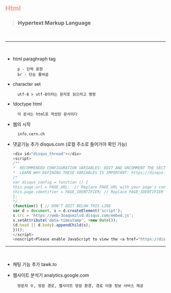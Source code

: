 ## <span style="color:#f6a296">Html </span>
> ### Hypertext Markup Language
<br>

---
<br>

- html paraghraph tag

        p - 단락 표현
        br - 단순 줄바굼

- character set

        utf-8 > utf-8이라는 문자로 읽으라고 명령
        
- !doctype html

        이 문서는 html로 작성된 문서이다

- 웹의 시작

        info.cern.ch

- 댓글기능 추가 disqus.com (로컬 주소로 들어가야 확인 가능)

    ``` javascript
    <div id="disqus_thread"></div>
    <script>
    /**
    *  RECOMMENDED CONFIGURATION VARIABLES: EDIT AND UNCOMMENT THE SECTION BELOW TO INSERT DYNAMIC VALUES FROM YOUR PLATFORM OR CMS.
    *  LEARN WHY DEFINING THESE VARIABLES IS IMPORTANT: https://disqus.com/admin/universalcode/#configuration-variables    */
    /*
    var disqus_config = function () {
    this.page.url = PAGE_URL;  // Replace PAGE_URL with your page's canonical URL variable
    this.page.identifier = PAGE_IDENTIFIER; // Replace PAGE_IDENTIFIER with your page's unique identifier variable
    };
    */
    (function() { // DON'T EDIT BELOW THIS LINE
    var d = document, s = d.createElement('script');
    s.src = 'https://web-3oaqsmzlsd.disqus.com/embed.js';
    s.setAttribute('data-timestamp', +new Date());
    (d.head || d.body).appendChild(s);
    })();
    </script>
    <noscript>Please enable JavaScript to view the <a href="https://disqus.com/?ref_noscript">comments powered by Disqus.</a></noscript>
    ```
---  
<br>

- 채팅 기능 추가 tawk.to
- 웹사이트 분석기 analytics.google.com

        방문자 수, 방문 경로, 웹사이트 방문 환경, 경로 이동 정보 서비스 제공

        